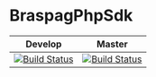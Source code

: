 # BraspagPhpSdk

| Develop | Master 
|---|---|
| [![Build Status](https://braspag.visualstudio.com/Innovation/_apis/build/status/Braspag-PHP-SDK?branchName=develop)](https://braspag.visualstudio.com/Innovation/_build/latest?definitionId=573&branchName=develop) | [![Build Status](https://braspag.visualstudio.com/Innovation/_apis/build/status/Braspag-PHP-SDK?branchName=master)](https://braspag.visualstudio.com/Innovation/_build/latest?definitionId=573&branchName=master) 